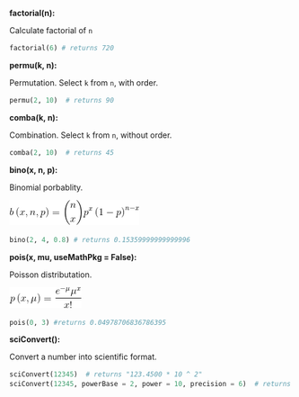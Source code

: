**factorial(n):**

Calculate factorial of `n`

```python
factorial(6) # returns 720
```

**permu(k, n):**

Permutation. Select `k` from `n`, with order.

```python
permu(2, 10)  # returns 90
```

**comba(k, n):**

Combination. Select `k` from `n`, without order.

```python
comba(2, 10)  # returns 45
```

**bino(x, n, p):**

Binomial porbablity.

<img src="https://github.com/Amarthgul/studentCalculator/blob/master/Resources/binomial.gif">

```python
bino(2, 4, 0.8) # returns 0.15359999999999996
```

**pois(x, mu, useMathPkg = False):**

Poisson distributation.

<img src="https://github.com/Amarthgul/studentCalculator/blob/master/Resources/possion.gif">

```python
pois(0, 3) #returns 0.04978706836786395
```

**sciConvert():**

Convert a number into scientific format.

```python
sciConvert(12345)  # returns "123.4500 * 10 ^ 2"
sciConvert(12345, powerBase = 2, power = 10, precision = 6)  # returns "12.055664 * 2 ^ 10"
```
